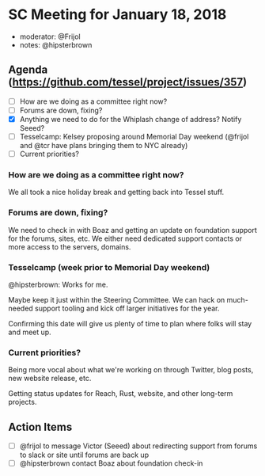 # SC Meeting for January 18, 2018

- moderator: @Frijol
- notes: @hipsterbrown

## Agenda (https://github.com/tessel/project/issues/357)
* [ ] How are we doing as a committee right now?
* [ ] Forums are down, fixing?
* [X] Anything we need to do for the Whiplash change of address? Notify Seeed?
* [ ] Tesselcamp: Kelsey proposing around Memorial Day weekend (@frijol and @tcr have plans bringing them to NYC already)
* [ ] Current priorities?

### How are we doing as a committee right now?

We all took a nice holiday break and getting back into Tessel stuff. 

### Forums are down, fixing?

We need to check in with Boaz and getting an update on foundation support for the forums, sites, etc. We either need dedicated support contacts or more access to the servers, domains.

### Tesselcamp (week prior to Memorial Day weekend) 

@hipsterbrown: Works for me.

Maybe keep it just within the Steering Committee. We can hack on much-needed support tooling and kick off larger initiatives for the year.

Confirming this date will give us plenty of time to plan where folks will stay and meet up.

### Current priorities?

Being more vocal about what we're working on through Twitter, blog posts, new website release, etc.

Getting status updates for Reach, Rust, website, and other long-term projects. 

## Action Items

- [ ] @frijol to message Victor (Seeed) about redirecting support from forums to slack or site until forums are back up
- [ ] @hipsterbrown contact Boaz about foundation check-in
